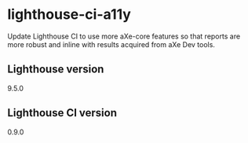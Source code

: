 # lighthouse-ci-a11y

Update Lighthouse CI to use more aXe-core features so that reports are more robust and inline with results acquired from aXe Dev tools.

## Lighthouse version

9.5.0

## Lighthouse CI version

0.9.0
